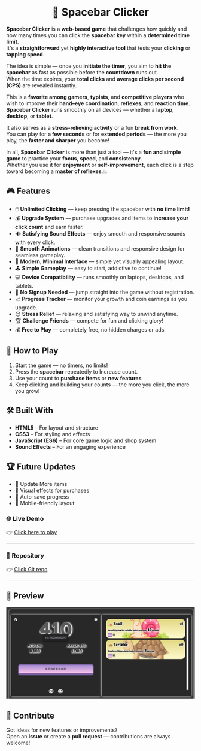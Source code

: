 <h1 align= "center";> 🚀 Spacebar Clicker </h1>  

**Spacebar Clicker** is a **web-based game** that challenges how quickly and how many times you can click the **spacebar key** within a **determined time limit**.  
It's a **straightforward** yet **highly interactive tool** that tests your **clicking** or **tapping speed**.  

The idea is simple — once you **initiate the timer**, you aim to **hit the spacebar** as fast as possible before the **countdown** runs out.  
When the time expires, your **total clicks** and **average clicks per second (CPS)** are revealed instantly.  

This is a **favorite among gamers**, **typists**, and **competitive players** who wish to improve their **hand–eye coordination**, **reflexes**, and **reaction time**.  
**Spacebar Clicker** runs smoothly on all devices — whether a **laptop**, **desktop**, or **tablet**.  

It also serves as a **stress-relieving activity** or a fun **break from work**.  
You can play for **a few seconds** or for **extended periods** — the more you play, the **faster and sharper** you become!  

In all, **Spacebar Clicker** is more than just a tool — it's a **fun and simple game** to practice your **focus**, **speed**, and **consistency**.  
Whether you use it for **enjoyment** or **self-improvement**, each click is a step toward becoming a **master of reflexes**.💥  


## 🎮 Features  

- 🖱️ **Unlimited Clicking** — keep pressing the spacebar with **no time limit!**  
- 💰 **Upgrade System** — purchase upgrades and items to **increase your click count** and earn faster.  
- 🔊 **Satisfying Sound Effects** — enjoy smooth and responsive sounds with every click.  
- 🧩 **Smooth Animations** — clean transitions and responsive design for seamless gameplay.  
- 🎨 **Modern, Minimal Interface** — simple yet visually appealing layout.  
- 🕹️ **Simple Gameplay** — easy to start, addictive to continue!  
- 💻 **Device Compatibility** — runs smoothly on laptops, desktops, and tablets.  
- 🚫 **No Signup Needed** — jump straight into the game without registration.  
- 📈 **Progress Tracker** — monitor your growth and coin earnings as you upgrade.  
- 😌 **Stress Relief** — relaxing and satisfying way to unwind anytime.  
- 🏆 **Challenge Friends** — compete for fun and clicking glory!  
- 💰 **Free to Play** — completely free, no hidden charges or ads.   


## 🧠 How to Play  

1. Start the game — no timers, no limits!  
2. Press the **spacebar** repeatedly to Increase count.  
3. Use your count to **purchase items** or **new features**    
4. Keep clicking and building your counts — the more you click, the more you grow!  


## 🛠️ Built With  

- **HTML5** – For layout and structure  
- **CSS3** – For styling and effects  
- **JavaScript (ES6)** – For core game logic and shop system  
- **Sound Effects** – For an engaging experience  


## 🏆 Future Updates  

- 🏪 Update More items   
- 🌈 Visual effects for purchases  
- 💾 Auto-save progress  
- 📱 Mobile-friendly layout  

### 🌐 Live Demo  
👉 [Click here to play](https://monkey-type-org.github.io/spacebarclicker/)  
<hr>

### 📂 Repository  
👉 [Click Git repo](https://github.com/monkey-type-org/spacebarclicker)  
<hr>

## 📸 Preview  

![Spacebar Clicker Screenshot](./static/img/icons/spacebar.png)


## 💖 Contribute

Got ideas for new features or improvements?  
Open an **issue** or create a **pull request** — contributions are always welcome!  





